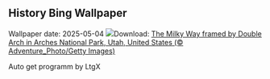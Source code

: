 ## History Bing Wallpaper
Wallpaper date: 2025-05-04
![](https://www.bing.com/th?id=OHR.ArchesGalaxy_EN-CA8569224386_UHD.jpg&w=1000)Download: [The Milky Way framed by Double Arch in Arches National Park, Utah, United States (© Adventure_Photo/Getty Images)](https://www.bing.com/th?id=OHR.ArchesGalaxy_EN-CA8569224386_UHD.jpg)

Auto get programm by LtgX
